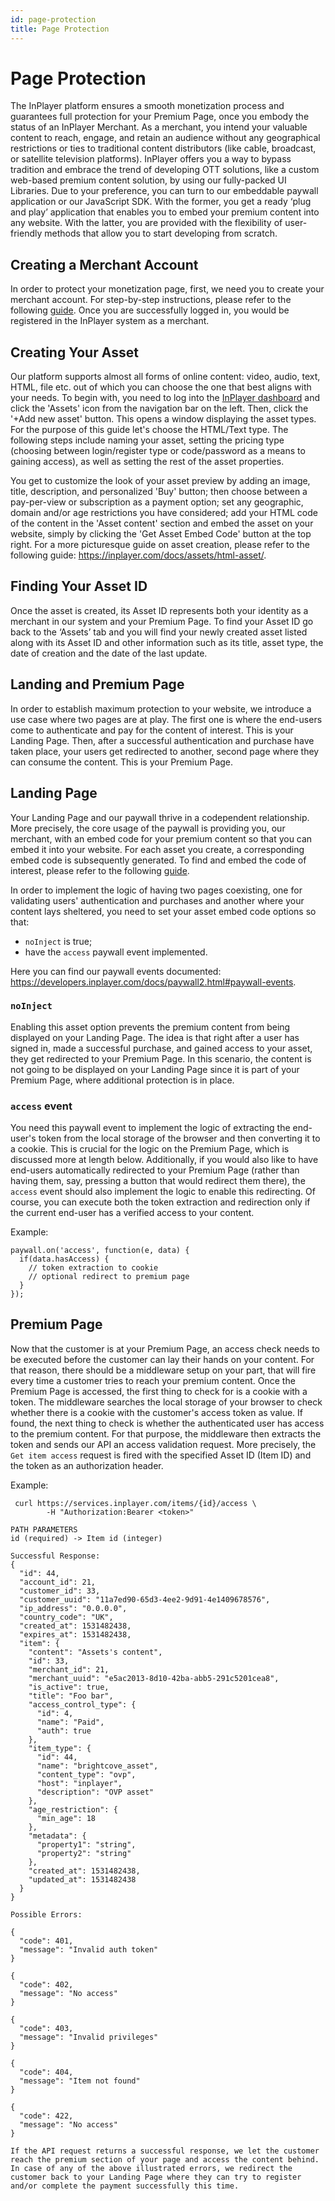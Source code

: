 ```yaml
---
id: page-protection
title: Page Protection
---
```


# Page Protection 

The InPlayer platform ensures a smooth monetization process and guarantees full protection for your Premium Page, once you embody the status of an InPlayer Merchant. 
As a merchant, you intend your valuable content to reach, engage, and retain an audience without any geographical restrictions or ties to traditional content distributors (like cable, broadcast, or satellite television platforms). InPlayer offers you a way to bypass tradition and embrace the trend of developing OTT solutions, like a custom web-based premium content solution, by using our fully-packed UI Libraries. Due to your preference, you can turn to our embeddable paywall application or our JavaScript SDK. With the former, you get a ready ‘plug and play’ application that enables you to embed your premium content into any website. With the latter, you are provided with the flexibility of user-friendly methods that allow you to start developing from scratch. 

## Creating a Merchant Account

In order to protect your monetization page, first, we need you to create your merchant account. For step-by-step instructions, please refer to the following [guide](https://inplayer.com/docs/getting-started/creating-your-account/).
Once you are successfully logged in, you would be registered in the InPlayer system as a merchant.

## Creating Your Asset

Our platform supports almost all forms of online content: video, audio, text, HTML, file etc. out of which you can choose the one that best aligns with your needs. 
To begin with, you need to log into the [InPlayer dashboard](https://dashboard.inplayer.com/dashboard)  and click the 'Assets' icon from the navigation bar on the left. Then, click the '+Add new asset' button. This opens a window displaying the asset types. For the purpose of this guide let's choose the HTML/Text type. 
The following steps include naming your asset, setting the pricing type (choosing between login/register type or code/password as a means to gaining access), as well as setting the rest of the asset properties. 

You get to customize the look of your asset preview by adding an image, title, description, and personalized 'Buy' button; then choose between a pay-per-view or subscription as a payment option; set any geographic, domain and/or age restrictions you have considered; add your HTML code of the content in the 'Asset content' section and embed the asset on your website, simply by clicking the 'Get Asset Embed Code' button at the top right.
For a more picturesque guide on asset creation, please refer to the following guide: https://inplayer.com/docs/assets/html-asset/.

## Finding Your Asset ID

Once the asset is created, its Asset ID represents both your identity as a merchant in our system and your Premium Page. To find your Asset ID go back to the ‘Assets’ tab and you will find your newly created asset listed along with its Asset ID and other information such as its title, asset type, the date of creation and the date of the last update. 

## Landing and Premium Page

In order to establish maximum protection to your website, we introduce a use case where two pages are at play. The first one is where the end-users come to authenticate and pay for the content of interest. This is your Landing Page. Then, after a successful authentication and purchase have taken place, your users get redirected to another, second page where they can consume the content. This is your Premium Page.

## Landing Page

Your Landing Page and our paywall thrive in a codependent relationship. More precisely, the core usage of the paywall is providing you, our merchant, with an embed code for your premium content so that you can embed it into your website. For each asset you create, a corresponding embed code is subsequently generated. To find and embed the code of interest, please refer to the following [guide](https://inplayer.com/docs/assets/html-asset/#embedding-the-asset). 


In order to implement the logic of having two pages coexisting, one for validating users' authentication and purchases and another where your content lays sheltered, you need to set your asset embed code options so that:

- `noInject` is true;
- have the `access` paywall event implemented. 

Here you can find our paywall events documented: https://developers.inplayer.com/docs/paywall2.html#paywall-events.


### `noInject`

Enabling this asset option prevents the premium content from being displayed on your Landing Page. The idea is that right after a user has signed in, made a successful purchase, and gained access to your asset, they get redirected to your Premium Page. In this scenario, the content is not going to be displayed on your Landing Page since it is part of your Premium Page, where additional protection is in place. 


### `access` event

You need this paywall event to implement the logic of extracting the end-user's token from the local storage of the browser and then converting it to a cookie. This is crucial for the logic on the Premium Page, which is discussed more at length below.
Additionally, if you would also like to have end-users automatically redirected to your Premium Page (rather than having them, say, pressing a button that would redirect them there), the `access` event should also implement the logic to enable this redirecting. Of course, you can execute both the token extraction and redirection only if the current end-user has a verified access to your content.


Example:

```
paywall.on('access', function(e, data) {
  if(data.hasAccess) {
    // token extraction to cookie
    // optional redirect to premium page
  }
});
```

## Premium Page 

Now that the customer is at your Premium Page, an access check needs to be executed before the customer can lay their hands on your content. For that reason, there should be a middleware setup on your part, that will fire every time a customer tries to reach your premium content. Once the Premium Page is accessed, the first thing to check for is a cookie with a token. The middleware searches the local storage of your browser to check whether there is a cookie with the customer's access token as value. If found, the next thing to check is whether the authenticated user has access to the premium content. For that purpose, the middleware then extracts the token and sends our API an access validation request. More precisely, the `Get item access` request is fired with the specified Asset ID (Item ID) and the token as an authorization header. 


Example:
```
 curl https://services.inplayer.com/items/{id}/access \
        -H "Authorization:Bearer <token>"
```

```
PATH PARAMETERS
id (required) -> Item id (integer)

Successful Response: 
{
  "id": 44,
  "account_id": 21,
  "customer_id": 33,
  "customer_uuid": "11a7ed90-65d3-4ee2-9d91-4e1409678576",
  "ip_address": "0.0.0.0",
  "country_code": "UK",
  "created_at": 1531482438,
  "expires_at": 1531482438,
  "item": {
    "content": "Assets's content",
    "id": 33,
    "merchant_id": 21,
    "merchant_uuid": "e5ac2013-8d10-42ba-abb5-291c5201cea8",
    "is_active": true,
    "title": "Foo bar",
    "access_control_type": {
      "id": 4,
      "name": "Paid",
      "auth": true
    },
    "item_type": {
      "id": 44,
      "name": "brightcove_asset",
      "content_type": "ovp",
      "host": "inplayer",
      "description": "OVP asset"
    },
    "age_restriction": {
      "min_age": 18
    },
    "metadata": {
      "property1": "string",
      "property2": "string"
    },
    "created_at": 1531482438,
    "updated_at": 1531482438
  }
}

Possible Errors:

{
  "code": 401,
  "message": "Invalid auth token"
}

{
  "code": 402,
  "message": "No access"
}

{
  "code": 403,
  "message": "Invalid privileges"
}

{
  "code": 404,
  "message": "Item not found"
}

{
  "code": 422,
  "message": "No access"
}

If the API request returns a successful response, we let the customer reach the premium section of your page and access the content behind. In case of any of the above illustrated errors, we redirect the customer back to your Landing Page where they can try to register and/or complete the payment successfully this time.
